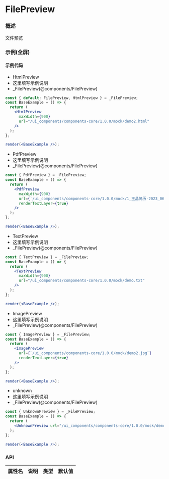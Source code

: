 
# FilePreview


### 概述

文件预览


### 示例(全屏)

#### 示例代码

- HtmlPreview
- 这里填写示例说明
- _FilePreview(@components/FilePreview)

```jsx
const { default: FilePreview, HtmlPreview } = _FilePreview;
const BaseExample = () => {
  return (
    <HtmlPreview
      maxWidth={900}
      url="/ui_components/components-core/1.0.0/mock/demo2.html"
    />
  );
};

render(<BaseExample />);

```

- PdfPreview
- 这里填写示例说明
- _FilePreview(@components/FilePreview)

```jsx
const { PdfPreview } = _FilePreview;
const BaseExample = () => {
  return (
    <PdfPreview
      maxWidth={900}
      url={`/ui_components/components-core/1.0.0/mock/1_王晶简历-2023_06_2.pdf`}
      renderTextLayer={true}
    />
  );
};

render(<BaseExample />);

```

- TextPreview
- 这里填写示例说明
- _FilePreview(@components/FilePreview)

```jsx
const { TextPreview } = _FilePreview;
const BaseExample = () => {
  return (
    <TextPreview
      maxWidth={900}
      url="/ui_components/components-core/1.0.0/mock/demo.txt"
    />
  );
};

render(<BaseExample />);

```

- ImagePreview
- 这里填写示例说明
- _FilePreview(@components/FilePreview)

```jsx
const { ImagePreview } = _FilePreview;
const BaseExample = () => {
  return (
    <ImagePreview
      url={`/ui_components/components-core/1.0.0/mock/demo2.jpg`}
      renderTextLayer={true}
    />
  );
};

render(<BaseExample />);

```

- unknown
- 这里填写示例说明
- _FilePreview(@components/FilePreview)

```jsx
const { UnknownPreview } = _FilePreview;
const BaseExample = () => {
  return (
    <UnknownPreview url="/ui_components/components-core/1.0.0/mock/demo.des" />
  );
};

render(<BaseExample />);

```


### API

|属性名|说明|类型|默认值|
|  ---  | ---  | --- | --- |

